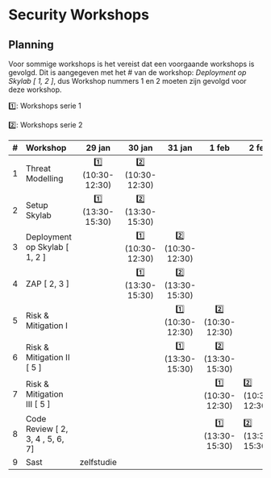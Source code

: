 # Security Workshops

## Planning

Voor sommige workshops is het vereist dat een voorgaande workshops is gevolgd. Dit is aangegeven met het # van de workshop: *Deployment op Skylab [ 1, 2 ]*, dus Workshop nummers 1 en 2 moeten zijn gevolgd voor deze workshop.

1️⃣: Workshops serie 1

2️⃣: Workshops serie 2

|#|Workshop|29 jan|30 jan|31 jan|1 feb|2 feb|  
|---|:-|:-:|:-:|:-:|:-:|-|
|1|Threat Modelling|1️⃣ (10:30-12:30)|2️⃣ (10:30-12:30)||||
|2|Setup Skylab|1️⃣ (13:30-15:30)|2️⃣ (13:30-15:30)||||
|3|Deployment op Skylab [ 1, 2 ]||1️⃣ (10:30-12:30)|2️⃣ (10:30-12:30)|||
|4|ZAP [ 2, 3 ]||1️⃣ (13:30-15:30)|2️⃣ (13:30-15:30)|||
|5|Risk & Mitigation I|||1️⃣ (10:30-12:30)|2️⃣ (10:30-12:30)||
|6|Risk & Mitigation II [ 5 ]|||1️⃣ (13:30-15:30)|2️⃣ (13:30-15:30)||
|7|Risk & Mitigation III [ 5 ]||||1️⃣ (10:30-12:30)|2️⃣ (10:30-12:30)|
|8|Code Review [ 2, 3, 4 , 5, 6, 7]||||1️⃣ (13:30-15:30)|2️⃣ (13:30-15:30)|
|9|Sast| zelfstudie|||||
